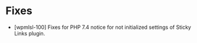 # Fixes
* [wpmlsl-100] Fixes for PHP 7.4 notice for not initialized settings of Sticky Links plugin.